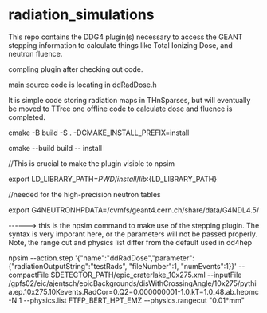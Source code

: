 # radiation_simulations
This repo contains the DDG4 plugin(s) necessary to access the GEANT stepping information to calculate things like Total Ionizing Dose, and neutron fluence. 


compling plugin after checking out code.

main source code is locating in ddRadDose.h

It is simple code storing radiation maps in THnSparses, but will eventually be moved to TTree one offline code to calculate dose and fluence is completed.


cmake -B build -S . -DCMAKE_INSTALL_PREFIX=install

cmake --build build -- install

//This is crucial to make the plugin visible to npsim

export LD_LIBRARY_PATH=$PWD/install/lib:${LD_LIBRARY_PATH}

//needed for the high-precision neutron tables

export G4NEUTRONHPDATA=/cvmfs/geant4.cern.ch/share/data/G4NDL4.5/



------> this is the npsim command to make use of the stepping plugin. The syntax is very imporant here, or the parameters will not be passed properly. Note, the range cut and physics list differ from the default used in dd4hep

npsim --action.step '{"name":"ddRadDose","parameter":{"radiationOutputString":"testRads", "fileNumber":1, "numEvents":1}}' --compactFile $DETECTOR_PATH/epic_craterlake_10x275.xml --inputFile /gpfs02/eic/ajentsch/epicBackgrounds/disWithCrossingAngle/10x275/pythia.ep.10x275.10Kevents.RadCor=0.Q2=0.000000001-1.0.kT=1.0_48.ab.hepmc -N 1 --physics.list FTFP_BERT_HPT_EMZ --physics.rangecut "0.01*mm"



